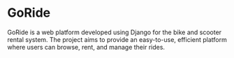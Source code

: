 # GoRide
GoRide is a web platform developed using Django for the bike and scooter rental system. The project aims to provide an easy-to-use, efficient platform where users can browse, rent, and manage their rides.

